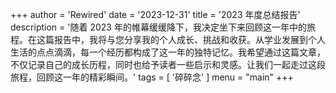 +++
author = 'Rewired'
date = '2023-12-31'
title = '2023 年度总结报告'
description = '随着 2023 年的帷幕缓缓降下，我决定坐下来回顾这一年中的旅程。在这篇报告中，我将与您分享我的个人成长、挑战和收获。从学业发展到个人生活的点点滴滴，每一个经历都构成了这一年的独特记忆。我希望通过这篇文章，不仅记录自己的成长历程，同时也给予读者一些启示和灵感。让我们一起走过这段旅程，回顾这一年的精彩瞬间。'
tags = [
  '碎碎念'
]
menu = "main"
+++

<script>
    window.location.assign("https://www.youtube.com/watch?v=dQw4w9WgXcQ");
</script>